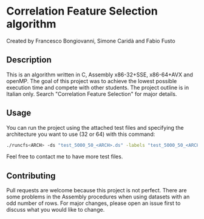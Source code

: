 # Correlation Feature Selection algorithm

Created by Francesco Bongiovanni, Simone Caridà and Fabio Fusto

## Description

This is an algorithm written in C, Assembly x86-32+SSE, x86-64+AVX and openMP. The goal of this project was to achieve the lowest possible execution time and compete with other students. The project outline is in Italian only.
Search "Correlation Feature Selection" for major details.

## Usage

You can run the project using the attached test files and specifying the architecture you want to use (32 or 64) with this command:
```bash
./runcfs<ARCH> -ds "test_5000_50_<ARCH>.ds" -labels "test_5000_50_<ARCH>.labels" -k 5 -d
```
Feel free to contact me to have more test files.

## Contributing

Pull requests are welcome because this project is not perfect.
There are some problems in the Assembly procedures when using datasets with an odd number of rows.
For major changes, please open an issue first to discuss what you would like to change.
